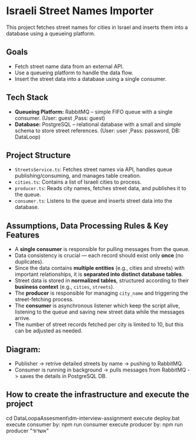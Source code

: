 # Israeli Street Names Importer
This project fetches street names for cities in Israel and inserts them into a database using a queueing platform.

## Goals
- Fetch street name data from an external API.
- Use a queueing platform to handle the data flow.
- Insert the street data into a database using a single consumer.

## Tech Stack
- **Queueing Platform:** RabbitMQ – simple FIFO queue with a single consumer. (User: guest ,Pass: guest)
- **Database:** PostgreSQL – relational database with a small and simple schema to store street references. (User: user ,Pass: password, DB: DataLoop)

## Project Structure
- `StreetsService.ts`: Fetches street names via API, handles queue publishing/consuming, and manages table creation.
- `cities.ts`: Contains a list of Israeli cities to process.
- `producer.ts`: Reads city names, fetches street data, and publishes it to the queue.
- `consumer.ts`: Listens to the queue and inserts street data into the database.

## Assumptions, Data Processing Rules & Key Features
- A **single consumer** is responsible for pulling messages from the queue.
- Data consistency is crucial — each record should exist only **once** (no duplicates).
- Since the data contains **multiple entities** (e.g., cities and streets) with important relationships, it is **separated into distinct database tables**.
- Street data is stored in **normalized tables**, structured according to their **business context** (e.g., `cities`, `streets`).
- The **producer** is responsible for managing `city_name` and triggering the street-fetching process.
- The **consumer** is asynchronous listener which keep the script alive, listening to the queue and saving new street data while the messages arrive.
- The number of street records fetched per city is limited to 10, but this can be adjusted as needed.

## Diagram: 
- Publisher -> retrive detailed streets by name -> pushing to RabbitMQ.
- Consumer is running in  background -> pulls messages from RabbitMQ -> saves the details in PostgreSQL DB.

## How to create the infrastructure and execute the project
cd DataLoopaAssesment\dm-interview-assignment
execute deploy.bat
execute consumer by: npm run consumer 
execute producer by: npm run producer "אשדוד" 



